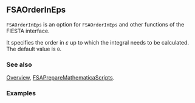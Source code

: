## FSAOrderInEps

`FSAOrderInEps` is an option for `FSAOrderInEps` and other functions of the FIESTA interface.

It specifies the order in $\varepsilon$ up to which the integral needs to be calculated. The default value is `0`.

### See also

[Overview](Extra/FeynHelpers.md), [FSAPrepareMathematicaScripts](FSAPrepareMathematicaScripts.md).

### Examples